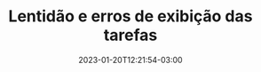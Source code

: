 ---
title: "Lentidão e erros de exibição das tarefas"
date: 2023-01-20T12:21:54-03:00
weight: 6
menuTitle: "Lentidão"
---